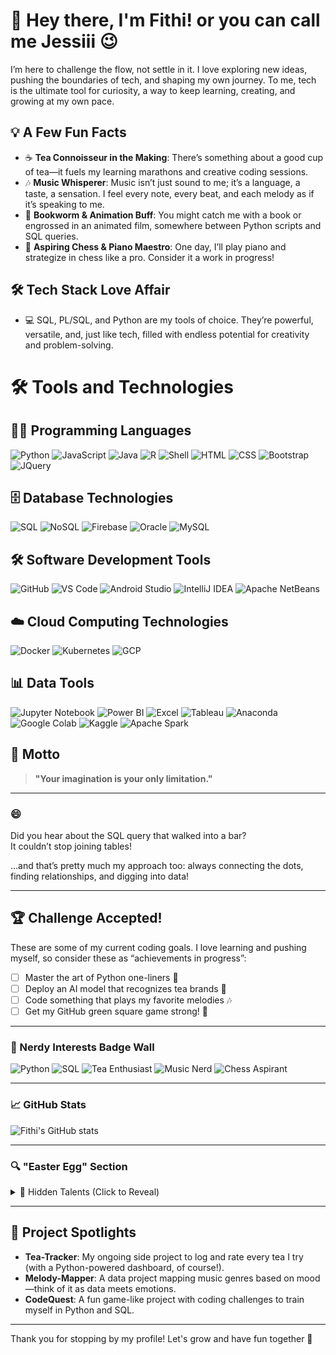 # 👋 Hey there, I'm Fithi!  or you can call me Jessiii 😉
I’m here to challenge the flow, not settle in it. I love exploring new ideas, pushing the boundaries of tech, and shaping my own journey. To me, tech is the ultimate tool for curiosity, a way to keep learning, creating, and growing at my own pace.

## 💡 A Few Fun Facts
- ☕ **Tea Connoisseur in the Making**: There’s something about a good cup of tea—it fuels my learning marathons and creative coding sessions.
- 🎶 **Music Whisperer**: Music isn’t just sound to me; it’s a language, a taste, a sensation. I feel every note, every beat, and each melody as if it’s speaking to me.  
- 📖 **Bookworm & Animation Buff**: You might catch me with a book or engrossed in an animated film, somewhere between Python scripts and SQL queries.
- 🎹 **Aspiring Chess & Piano Maestro**: One day, I’ll play piano and strategize in chess like a pro. Consider it a work in progress!

## 🛠 Tech Stack Love Affair
- 💻 SQL, PL/SQL, and Python are my tools of choice. They’re powerful, versatile, and, just like tech, filled with endless potential for creativity and problem-solving.

# 🛠 Tools and Technologies 
## 👨‍💻 Programming Languages
![Python](https://img.shields.io/badge/Python-3776AB?style=for-the-badge&logo=python&logoColor=white)
![JavaScript](https://img.shields.io/badge/JavaScript-F7DF1E?style=for-the-badge&logo=javascript&logoColor=black)
![Java](https://img.shields.io/badge/Java-007396?style=for-the-badge&logo=java&logoColor=white)
![R](https://img.shields.io/badge/R-276DC3?style=for-the-badge&logo=r&logoColor=white)
![Shell](https://img.shields.io/badge/Shell_Scripting-4EAA25?style=for-the-badge&logo=gnu-bash&logoColor=white)
![HTML](https://img.shields.io/badge/HTML-E34F26?style=for-the-badge&logo=html5&logoColor=white)
![CSS](https://img.shields.io/badge/CSS-1572B6?style=for-the-badge&logo=css3&logoColor=white)
![Bootstrap](https://img.shields.io/badge/Bootstrap-7952B3?style=for-the-badge&logo=bootstrap&logoColor=white)
![JQuery](https://img.shields.io/badge/JQuery-0769AD?style=for-the-badge&logo=jquery&logoColor=white)

## 🗄️ Database Technologies
![SQL](https://img.shields.io/badge/SQL-00599C?style=for-the-badge&logo=postgresql&logoColor=white)
![NoSQL](https://img.shields.io/badge/NoSQL-4EA94B?style=for-the-badge&logo=mongodb&logoColor=white)
![Firebase](https://img.shields.io/badge/Firebase-FFCA28?style=for-the-badge&logo=firebase&logoColor=black)
![Oracle](https://img.shields.io/badge/Oracle-F80000?style=for-the-badge&logo=oracle&logoColor=white)
![MySQL](https://img.shields.io/badge/MySQL-4479A1?style=for-the-badge&logo=mysql&logoColor=white)

## 🛠️ Software Development Tools
![GitHub](https://img.shields.io/badge/GitHub-181717?style=for-the-badge&logo=github&logoColor=white)
![VS Code](https://img.shields.io/badge/VS_Code-007ACC?style=for-the-badge&logo=visual-studio-code&logoColor=white)
![Android Studio](https://img.shields.io/badge/Android_Studio-3DDC84?style=for-the-badge&logo=android-studio&logoColor=white)
![IntelliJ IDEA](https://img.shields.io/badge/IntelliJ-000000?style=for-the-badge&logo=intellij-idea&logoColor=white)
![Apache NetBeans](https://img.shields.io/badge/Apache_NetBeans-1B6AC6?style=for-the-badge&logo=apachenetbeanside&logoColor=white)

## ☁️ Cloud Computing Technologies
![Docker](https://img.shields.io/badge/Docker-2496ED?style=for-the-badge&logo=docker&logoColor=white)
![Kubernetes](https://img.shields.io/badge/Kubernetes-326CE5?style=for-the-badge&logo=kubernetes&logoColor=white)
![GCP](https://img.shields.io/badge/Google_Cloud-4285F4?style=for-the-badge&logo=google-cloud&logoColor=white)

## 📊 Data Tools
![Jupyter Notebook](https://img.shields.io/badge/Jupyter-FA6E3A?style=for-the-badge&logo=jupyter&logoColor=white)
![Power BI](https://img.shields.io/badge/Power_BI-F2C811?style=for-the-badge&logo=power-bi&logoColor=black)
![Excel](https://img.shields.io/badge/Excel-217346?style=for-the-badge&logo=microsoft-excel&logoColor=white)
![Tableau](https://img.shields.io/badge/Tableau-E97627?style=for-the-badge&logo=tableau&logoColor=white)
![Anaconda](https://img.shields.io/badge/Anaconda-44A833?style=for-the-badge&logo=anaconda&logoColor=white)
![Google Colab](https://img.shields.io/badge/Google_Colab-F9AB00?style=for-the-badge&logo=google-colab&logoColor=white)
![Kaggle](https://img.shields.io/badge/Kaggle-20BEFF?style=for-the-badge&logo=kaggle&logoColor=white)
![Apache Spark](https://img.shields.io/badge/Apache_Spark-E25A1C?style=for-the-badge&logo=apachespark&logoColor=white)

## 📌 Motto
> **"Your imagination is your only limitation."**

---

### 😄
Did you hear about the SQL query that walked into a bar?  
It couldn’t stop joining tables!  

…and that’s pretty much my approach too: always connecting the dots, finding relationships, and digging into data!

---

## 🏆 Challenge Accepted!
These are some of my current coding goals. I love learning and pushing myself, so consider these as “achievements in progress”:

- [ ] Master the art of Python one-liners 🐍  
- [ ] Deploy an AI model that recognizes tea brands 🍃  
- [ ] Code something that plays my favorite melodies 🎶  
- [ ] Get my GitHub green square game strong! 💪

---

### 👾 Nerdy Interests Badge Wall
![Python](https://img.shields.io/badge/Python-Expert-blue?logo=python)
![SQL](https://img.shields.io/badge/SQL-Lover-red?logo=database)
![Tea Enthusiast](https://img.shields.io/badge/Tea-Enthusiast-brown)
![Music Nerd](https://img.shields.io/badge/Music-Sensitive%20Listener-9cf)
![Chess Aspirant](https://img.shields.io/badge/Chess-In%20Progress-brightgreen)

---

### 📈 GitHub Stats
![Fithi's GitHub stats](https://github-readme-stats.vercel.app/api?username=YourUsername&show_icons=true&theme=radical)

---

### 🔍 "Easter Egg" Section
<details>
  <summary>🧐 Hidden Talents (Click to Reveal)</summary>
  
  - Can identify tea types with a single sip ☕
  - Almost convinced music has flavors 🎶
  - Can write a SQL query faster than making a cup of tea
  - Has a "random fact about anything" button in their brain
  
</details>

---

## 🌟 Project Spotlights
- **Tea-Tracker**: My ongoing side project to log and rate every tea I try (with a Python-powered dashboard, of course!).
- **Melody-Mapper**: A data project mapping music genres based on mood—think of it as data meets emotions.
- **CodeQuest**: A fun game-like project with coding challenges to train myself in Python and SQL.

---

Thank you for stopping by my profile! Let's grow and have fun together 🚀

